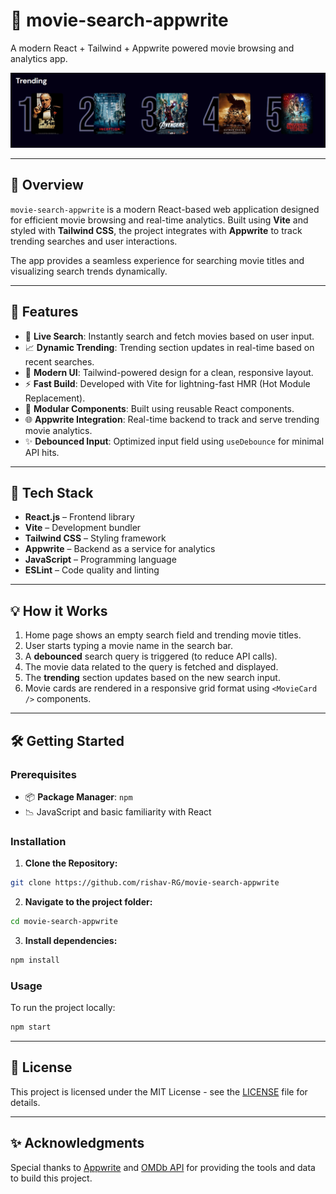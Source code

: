 # 🎥 movie-search-appwrite

A modern React + Tailwind + Appwrite powered movie browsing and analytics app.

![Trending Movies](src/assets/trending.png)

---

## 🧠 Overview

`movie-search-appwrite` is a modern React-based web application designed for efficient movie browsing and real-time analytics. Built using **Vite** and styled with **Tailwind CSS**, the project integrates with **Appwrite** to track trending searches and user interactions.

The app provides a seamless experience for searching movie titles and visualizing search trends dynamically.

---

## 🚀 Features

* 🔎 **Live Search**: Instantly search and fetch movies based on user input.
* 📈 **Dynamic Trending**: Trending section updates in real-time based on recent searches.
* 🎨 **Modern UI**: Tailwind-powered design for a clean, responsive layout.
* ⚡ **Fast Build**: Developed with Vite for lightning-fast HMR (Hot Module Replacement).
* 🧱 **Modular Components**: Built using reusable React components.
* 🌐 **Appwrite Integration**: Real-time backend to track and serve trending movie analytics.
* ✨ **Debounced Input**: Optimized input field using `useDebounce` for minimal API hits.

---

## 🔧 Tech Stack

* **React.js** – Frontend library
* **Vite** – Development bundler
* **Tailwind CSS** – Styling framework
* **Appwrite** – Backend as a service for analytics
* **JavaScript** – Programming language
* **ESLint** – Code quality and linting

---

## 💡 How it Works

1. Home page shows an empty search field and trending movie titles.
2. User starts typing a movie name in the search bar.
3. A **debounced** search query is triggered (to reduce API calls).
4. The movie data related to the query is fetched and displayed.
5. The **trending** section updates based on the new search input.
6. Movie cards are rendered in a responsive grid format using `<MovieCard />` components.

---

## 🛠️ Getting Started

### Prerequisites

* 📦 **Package Manager**: `npm`
* 📉 JavaScript and basic familiarity with React

### Installation

1. **Clone the Repository:**

```bash
git clone https://github.com/rishav-RG/movie-search-appwrite
```

2. **Navigate to the project folder:**

```bash
cd movie-search-appwrite
```

3. **Install dependencies:**

```bash
npm install
```

### Usage

To run the project locally:

```bash
npm start
```

---

## 📄 License

This project is licensed under the MIT License - see the [LICENSE](./LICENSE) file for details.

---

## ✨ Acknowledgments

Special thanks to [Appwrite](https://appwrite.io/) and [OMDb API](https://www.omdbapi.com/) for providing the tools and data to build this project.

